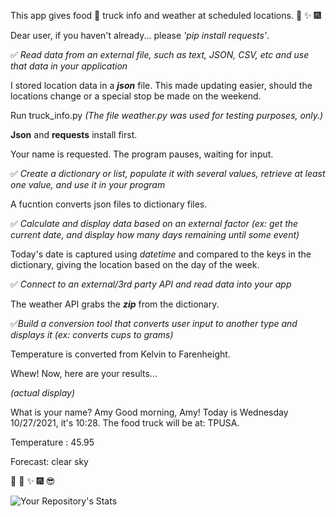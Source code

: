 This app gives food :fork_and_knife: truck info and weather at scheduled locations.  :tada: :sparkles: :fireworks:

Dear user, if you haven't already...  please *'pip install requests'*. 

:white_check_mark: *Read data from an external file, such as text, JSON, CSV, etc and use that data in your application*

I stored location data in a **_json_** file.  This made updating easier, should the locations change or a special stop be made on the weekend.

Run truck_info.py
*(The file weather.py was used for testing purposes, only.)*

**Json** and **requests** install first.

Your name is requested. The program pauses, waiting for input.

:white_check_mark: *Create a dictionary or list, populate it with several values, retrieve at least one value, and use it in your program*

A fucntion converts json files to dictionary files.

:white_check_mark: *Calculate and display data based on an external factor (ex: get the current date, and display how many days remaining until some event)*

Today's date is captured using *datetime* and compared to the keys in the dictionary, giving the location based on the day of the week.

:white_check_mark: *Connect to an external/3rd party API and read data into your app*

The weather API grabs the ***zip*** from the dictionary.

:white_check_mark:*Build a conversion tool that converts user input to another type and displays it (ex: converts cups to grams)*

Temperature is converted from Kelvin to Farenheight. 

Whew! Now, here are your results...

*(actual display)*

What is your name? Amy
Good morning, Amy! Today is Wednesday 10/27/2021, it's 10:28. The food truck will be at: TPUSA.

Temperature :  45.95

Forecast:  clear sky

:triumph: :tada: :sparkles: :fireworks: :sunglasses:

![Your Repository's Stats](https://github-readme-stats.vercel.app/api?username=amyktomey&show_icons=true)